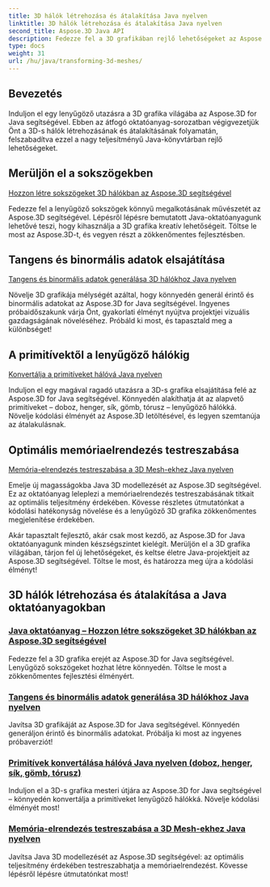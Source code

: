 ```yaml
---
title: 3D hálók létrehozása és átalakítása Java nyelven
linktitle: 3D hálók létrehozása és átalakítása Java nyelven
second_title: Aspose.3D Java API
description: Fedezze fel a 3D grafikában rejlő lehetőségeket az Aspose.3D for Java segítségével. Könnyedén hozhat létre, alakíthat át és optimalizálhat hálókat. Növelje kódolási élményét oktatóanyagainkkal.
type: docs
weight: 31
url: /hu/java/transforming-3d-meshes/
---
```


## Bevezetés

Induljon el egy lenyűgöző utazásra a 3D grafika világába az Aspose.3D for Java segítségével. Ebben az átfogó oktatóanyag-sorozatban végigvezetjük Önt a 3D-s hálók létrehozásának és átalakításának folyamatán, felszabadítva ezzel a nagy teljesítményű Java-könyvtárban rejlő lehetőségeket.

## Merüljön el a sokszögekben 
[Hozzon létre sokszögeket 3D hálókban az Aspose.3D segítségével](./create-polygons-in-meshes/)

Fedezze fel a lenyűgöző sokszögek könnyű megalkotásának művészetét az Aspose.3D segítségével. Lépésről lépésre bemutatott Java-oktatóanyagunk lehetővé teszi, hogy kihasználja a 3D grafika kreatív lehetőségeit. Töltse le most az Aspose.3D-t, és vegyen részt a zökkenőmentes fejlesztésben.

## Tangens és binormális adatok elsajátítása
[Tangens és binormális adatok generálása 3D hálókhoz Java nyelven](./generate-tangent-binormal-data/)

Növelje 3D grafikája mélységét azáltal, hogy könnyedén generál érintő és binormális adatokat az Aspose.3D for Java segítségével. Ingyenes próbaidőszakunk várja Önt, gyakorlati élményt nyújtva projektjei vizuális gazdagságának növeléséhez. Próbáld ki most, és tapasztald meg a különbséget!

## A primitívektől a lenyűgöző hálókig 
[Konvertálja a primitíveket hálóvá Java nyelven](./convert-primitives-to-meshes/)

Induljon el egy magával ragadó utazásra a 3D-s grafika elsajátítása felé az Aspose.3D for Java segítségével. Könnyedén alakíthatja át az alapvető primitíveket – doboz, henger, sík, gömb, tórusz – lenyűgöző hálókká. Növelje kódolási élményét az Aspose.3D letöltésével, és legyen szemtanúja az átalakulásnak.

## Optimális memóriaelrendezés testreszabása 
[Memória-elrendezés testreszabása a 3D Mesh-ekhez Java nyelven](./customize-mesh-memory-layout/)

Emelje új magasságokba Java 3D modellezését az Aspose.3D segítségével. Ez az oktatóanyag leleplezi a memóriaelrendezés testreszabásának titkait az optimális teljesítmény érdekében. Kövesse részletes útmutatónkat a kódolási hatékonyság növelése és a lenyűgöző 3D grafika zökkenőmentes megjelenítése érdekében.

Akár tapasztalt fejlesztő, akár csak most kezdő, az Aspose.3D for Java oktatóanyagunk minden készségszintet kielégít. Merüljön el a 3D grafika világában, tárjon fel új lehetőségeket, és keltse életre Java-projektjeit az Aspose.3D segítségével. Töltse le most, és határozza meg újra a kódolási élményt!
## 3D hálók létrehozása és átalakítása a Java oktatóanyagokban
### [Java oktatóanyag – Hozzon létre sokszögeket 3D hálókban az Aspose.3D segítségével](./create-polygons-in-meshes/)
Fedezze fel a 3D grafika erejét az Aspose.3D for Java segítségével. Lenyűgöző sokszögeket hozhat létre könnyedén. Töltse le most a zökkenőmentes fejlesztési élményért.
### [Tangens és binormális adatok generálása 3D hálókhoz Java nyelven](./generate-tangent-binormal-data/)
Javítsa 3D grafikáját az Aspose.3D for Java segítségével. Könnyedén generáljon érintő és binormális adatokat. Próbálja ki most az ingyenes próbaverziót!
### [Primitívek konvertálása hálóvá Java nyelven (doboz, henger, sík, gömb, tórusz)](./convert-primitives-to-meshes/)
Induljon el a 3D-s grafika mesteri útjára az Aspose.3D for Java segítségével – könnyedén konvertálja a primitíveket lenyűgöző hálókká. Növelje kódolási élményét most!
### [Memória-elrendezés testreszabása a 3D Mesh-ekhez Java nyelven](./customize-mesh-memory-layout/)
Javítsa Java 3D modellezését az Aspose.3D segítségével: az optimális teljesítmény érdekében testreszabhatja a memóriaelrendezést. Kövesse lépésről lépésre útmutatónkat most!